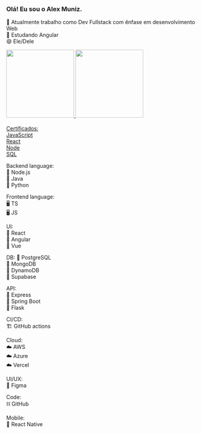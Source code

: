 ### Olá! Eu sou o Alex Muniz.

🔭 Atualmente trabalho como Dev Fullstack com ênfase em desenvolvimento Web
<br>
🌱 Estudando Angular
<br>
😄 Ele/Dele
<br>
<div>
  <a href="https://github.com/virgilhawkins00">
    <img height="180em" src="https://github-readme-stats.vercel.app/api?username=virgilhawkins00&show_icons=true&theme=transparent&bg_color=00000000&include_all_commits=true&count_private=true"/>
    <img height="180em" src="https://github-readme-stats.vercel.app/api/top-langs/?username=virgilhawkins00&layout=donut&size_weight=0&count_weight=1&langs_count=9&theme=transparent&bg_color=00000000&count_private=true"/>
</div>

  <br>  

 <div> 
   Certificados:
   <br>
   <a href="https://www.hackerrank.com/certificates/63ef9a8d6b93" src="https://www.hackerrank.com/certificates/63ef9a8d6b93"> JavaScript </a>
   <br>
   <a href="https://www.hackerrank.com/certificates/812950460902" src="https://www.hackerrank.com/certificates/812950460902"> React </a>
   <br>
   <a href="https://www.hackerrank.com/certificates/95872c27738e" src="https://www.hackerrank.com/certificates/95872c27738e"> Node </a>
   <br>
   <a href="https://www.hackerrank.com/certificates/ce65020048a6" src="https://www.hackerrank.com/certificates/ce65020048a6"> SQL </a> 
   <br>
  </div>  
  
  Backend language:<br>
🧮 Node.js<br>
🧮 Java<br>
🧮 Python<br>

Frontend language:<br>
🖥️ TS<br>
🖥️ JS<br>

UI:<br>
🎨 React<br>
🎨 Angular<br>
🎨 Vue<br>

DB:
📁 PostgreSQL<br>
📁 MongoDB<br>
📁 DynamoDB<br>
📁 Supabase<br>

API:<br>
🔌 Express<br>
🔌 Spring Boot<br>
🔌 Flask<br>

CI/CD:<br>
🏗️ GitHub actions<br>

Cloud:<br>
☁️ AWS<br>
☁️ Azure<br>
☁️ Vercel<br>

UI/UX:<br>
🎨 Figma<br>

Code:<br>
⛓️ GitHub<br>

Mobile:<br>
📱 React Native<br>
